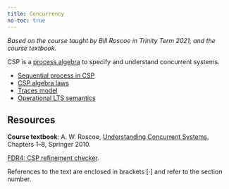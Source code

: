 ```yaml
---
title: Concurrency
no-toc: true
---
```


*Based on the course taught by Bill Roscoe in Trinity Term 2021, and the course
textbook.*

CSP is a
[process algebra](https://en.wikipedia.org/wiki/Process_calculus#Communication)
to specify and understand concurrent systems.

* [Sequential process in CSP](notes/seq.md)
* [CSP algebra laws](notes/algebra.md)
* [Traces model](notes/traces.md)
* [Operational LTS semantics](notes/lts.md)

## Resources

**Course textbook**: A. W. Roscoe,
[Understanding Concurrent Systems](http://www.cs.ox.ac.uk/ucs/), Chapters 1–8,
Springer 2010.

[FDR4: CSP refinement checker](https://cocotec.io/fdr/).

References to the text are enclosed in brackets [$\cdot$] and refer to the
section number.
